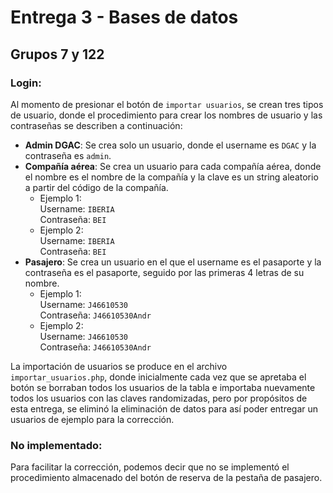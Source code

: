 # Entrega 3 - Bases de datos  
## Grupos 7 y 122

### Login:

Al momento de presionar el botón de ```importar usuarios```, se crean tres tipos de usuario, donde
el procedimiento para crear los nombres de usuario y las contraseñas se describen a continuación:

* **Admin DGAC**: Se crea solo un usuario, donde el username es ```DGAC``` y la contraseña es ```admin```.
* **Compañía aérea**: Se crea un usuario para cada compañía aérea, donde el nombre es el nombre de la compañía y la clave es un string aleatorio a partir del código de la compañía.
    * Ejemplo 1:\
        Username: ```IBERIA```\
        Contraseña: ```BEI```
    * Ejemplo 2:\
        Username: ```IBERIA```\
        Contraseña: ```BEI```
* **Pasajero**: Se crea un usuario en el que el username es el pasaporte y la contraseña es el pasaporte, seguido por las primeras 4 letras de su nombre.
    * Ejemplo 1:\
        Username: ```J46610530```\
        Contraseña: ```J46610530Andr```
    * Ejemplo 2:\
        Username: ```J46610530```\
        Contraseña: ```J46610530Andr```

La importación de usuarios se produce en el archivo ```importar_usuarios.php```, donde inicialmente cada vez que se apretaba el botón se borraban todos los usuarios de la tabla e importaba nuevamente todos los usuarios con las claves randomizadas, pero por propósitos de esta entrega, se eliminó la eliminación de datos para así poder entregar un usuarios de ejemplo para la corrección.

### No implementado:

Para facilitar la corrección, podemos decir que no se implementó el procedimiento almacenado del botón de reserva de la pestaña de pasajero.
